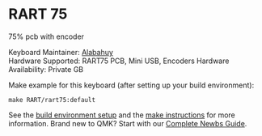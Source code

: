 # RART 75

75% pcb with encoder

Keyboard Maintainer: [Alabahuy](https://github.com/alabahuy)  
Hardware Supported: RART75 PCB, Mini USB, Encoders
Hardware Availability: Private GB

Make example for this keyboard (after setting up your build environment):

    make RART/rart75:default

See the [build environment setup](https://docs.qmk.fm/#/getting_started_build_tools) and the [make instructions](https://docs.qmk.fm/#/getting_started_make_guide) for more information. Brand new to QMK? Start with our [Complete Newbs Guide](https://docs.qmk.fm/#/newbs).
